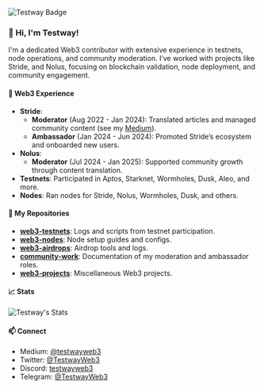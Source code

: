 ![Testway Badge](https://img.shields.io/badge/Testway-Web3%20Contributor-4078C0?style=for-the-badge&logo=github&logoColor=white&logoSize=auto&labelColor=333333&cacheSeconds=3600&link=https://github.com/TestwayWeb3)

### 👋 Hi, I'm Testway!

I'm a dedicated Web3 contributor with extensive experience in testnets, node operations, and community moderation. I’ve worked with projects like Stride, and Nolus, focusing on blockchain validation, node deployment, and community engagement.

#### 💼 Web3 Experience
- **Stride**:
  - **Moderator** (Aug 2022 - Jan 2024): Translated articles and managed community content (see my [Medium](https://medium.com/@testwayweb3)).
  - **Ambassador** (Jan 2024 - Jun 2024): Promoted Stride’s ecosystem and onboarded new users.
- **Nolus**:
  - **Moderator** (Jul 2024 - Jan 2025): Supported community growth through content translation.
- **Testnets**: Participated in Aptos, Starknet, Wormholes, Dusk, Aleo, and more.
- **Nodes**: Ran nodes for Stride, Nolus, Wormholes, Dusk, and others.

#### 📂 My Repositories
- **[web3-testnets](https://github.com/TestwayWeb3/web3-testnets)**: Logs and scripts from testnet participation.
- **[web3-nodes](https://github.com/TestwayWeb3/web3-nodes)**: Node setup guides and configs.
- **[web3-airdrops](https://github.com/TestwayWeb3/web3-airdrops)**: Airdrop tools and logs.
- **[community-work](https://github.com/TestwayWeb3/community-work)**: Documentation of my moderation and ambassador roles.
- **[web3-projects](https://github.com/TestwayWeb3/web3-projects)**: Miscellaneous Web3 projects.

#### 📈 Stats
![Testway's Stats]([https://github-readme-stats.vercel.app/api?username=TestwayWeb3&show_icons=true&theme=radical&cache_seconds=3600])

#### 📫 Connect
- Medium: [@testwayweb3](https://medium.com/@testwayweb3)
- Twitter: [@TestwayWeb3](https://twitter.com/TestwayWeb3)
- Discord: [testwayweb3](https://discordapp.com/users/1002088324053340208)
- Telegram: [@TestwayWeb3](https://t.me/TestwayWeb3)
